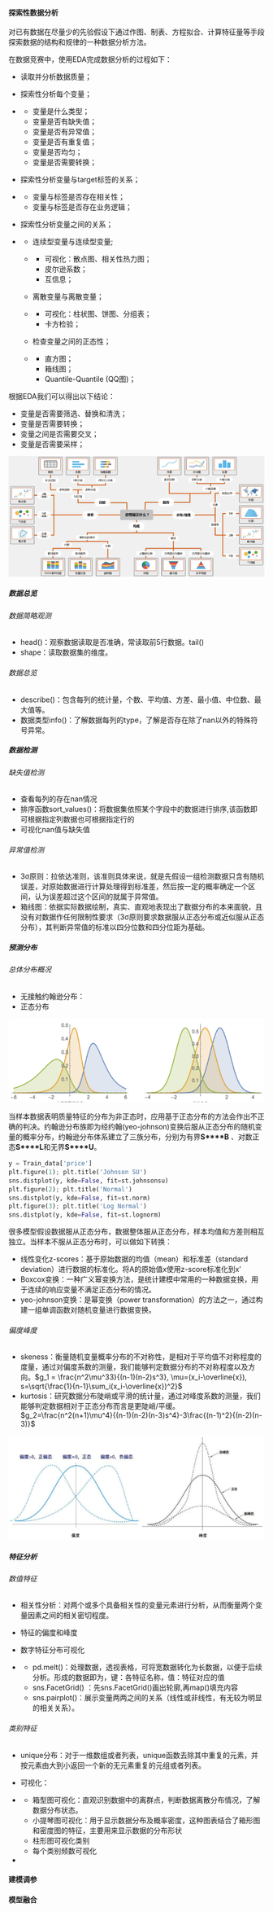 #### 探索性数据分析

对已有数据在尽量少的先验假设下通过作图、制表、方程拟合、计算特征量等手段探索数据的结构和规律的一种数据分析方法。

在数据竞赛中，使用EDA完成数据分析的过程如下：

- 读取并分析数据质量；

- 探索性分析每个变量；

- - 变量是什么类型；
  - 变量是否有缺失值；
  - 变量是否有异常值；
  - 变量是否有重复值；
  - 变量是否均匀；
  - 变量是否需要转换；

- 探索性分析变量与target标签的关系；

- - 变量与标签是否存在相关性；
  - 变量与标签是否存在业务逻辑；

- 探索性分析变量之间的关系；

- - 连续型变量与连续型变量;

  - - 可视化：散点图、相关性热力图；
    - 皮尔逊系数；
    - 互信息；

  - 离散变量与离散变量；

  - - 可视化：柱状图、饼图、分组表；
    - 卡方检验；

  - 检查变量之间的正态性；

  - - 直方图；
    - 箱线图；
    - Quantile-Quantile (QQ图)；

根据EDA我们可以得出以下结论：

- 变量是否需要筛选、替换和清洗；
- 变量是否需要转换；
- 变量之间是否需要交叉；
- 变量是否需要采样；

![](../../picture/2/272.png)

##### 数据总览

###### 数据简略观测

- head()：观察数据读取是否准确，常读取前5行数据。tail()
- shape：读取数据集的维度。

###### 数据总览

- describe()：包含每列的统计量，个数、平均值、方差、最小值、中位数、最大值等。
- 数据类型info()：了解数据每列的type，了解是否存在除了nan以外的特殊符号异常。

##### 数据检测

###### 缺失值检测

- 查看每列的存在nan情况
- 排序函数sort_values()：将数据集依照某个字段中的数据进行排序,该函数即可根据指定列数据也可根据指定行的
- 可视化nan值与缺失值

###### 异常值检测

- 3σ原则：拉依达准则，该准则具体来说，就是先假设一组检测数据只含有随机误差，对原始数据进行计算处理得到标准差，然后按一定的概率确定一个区间，认为误差超过这个区间的就属于异常值。
- 箱线图：依据实际数据绘制，真实、直观地表现出了数据分布的本来面貌，且没有对数据作任何限制性要求（3σ原则要求数据服从正态分布或近似服从正态分布），其判断异常值的标准以四分位数和四分位距为基础。

##### 预测分布

###### 总体分布概况

- 无接触约翰逊分布：
- 正态分布

![](../../picture/1/293.png)

当样本数据表明质量特征的分布为非正态时，应用基于正态分布的方法会作出不正确的判决。约翰逊分布族即为经约翰(yeo-johnson)变换后服从正态分布的随机变量的概率分布，约翰逊分布体系建立了三族分布，分别为有界**S****B** 、对数正态**S****L**和无界**S****U**。

```python
y = Train_data['price']
plt.figure(1); plt.title('Johnson SU')
sns.distplot(y, kde=False, fit=st.johnsonsu)
plt.figure(2); plt.title('Normal')
sns.distplot(y, kde=False, fit=st.norm)
plt.figure(3); plt.title('Log Normal')
sns.distplot(y, kde=False, fit=st.lognorm)
```

很多模型假设数据服从正态分布，数据整体服从正态分布，样本均值和方差则相互独立。当样本不服从正态分布时，可以做如下转换：

- 线性变化z-scores：基于原始数据的均值（mean）和标准差（standard deviation）进行数据的标准化。将A的原始值x使用z-score标准化到x’
- Boxcox变换：一种广义幂变换方法，是统计建模中常用的一种数据变换，用于连续的响应变量不满足正态分布的情况。
- yeo-johnson变换：是幂变换（power transformation）的方法之一，通过构建一组单调函数对随机变量进行数据变换。

###### 偏度峰度

- skeness：衡量随机变量概率分布的不对称性，是相对于平均值不对称程度的度量，通过对偏度系数的测量，我们能够判定数据分布的不对称程度以及方向。$g_1 = \frac{n^2\mu^33}{(n-1)(n-2)s^3}, \mu=(x_i-\overline{x}), s=\sqrt{\frac{1}{n-1}\sum_i(x_i-\overline{x})^2}$
- kurtosis：研究数据分布陡峭或平滑的统计量，通过对峰度系数的测量，我们能够判定数据相对于正态分布而言是更陡峭/平缓。$g_2=\frac{n^2(n+1)\mu^4}{(n-1)(n-2)(n-3)s^4}-3\frac{(n-1)^2}{(n-2)(n-3)}$

![](../../picture/1/294.png)

##### 特征分析

###### 数值特征

- 相关性分析：对两个或多个具备相关性的变量元素进行分析，从而衡量两个变量因素之间的相关密切程度。

- 特征的偏度和峰度

- 数字特征分布可视化

- - pd.melt()：处理数据，透视表格，可将宽数据转化为长数据，以便于后续分析。形成的数据即为，键：各特征名称，值：特征对应的值
  - sns.FacetGrid() ：先sns.FacetGrid()画出轮廓,再map()填充内容
  - sns.pairplot()：展示变量两两之间的关系（线性或非线性，有无较为明显的相关关系）。

###### 类别特征

- unique分布：对于一维数组或者列表，unique函数去除其中重复的元素，并按元素由大到小返回一个新的无元素重复的元组或者列表。

- 可视化：

- - 箱型图可视化：直观识别数据中的离群点，判断数据离散分布情况，了解数据分布状态。
  - 小提琴图可视化：用于显示数据分布及概率密度，这种图表结合了箱形图和密度图的特征，主要用来显示数据的分布形状
  - 柱形图可视化类别
  - 每个类别频数可视化

- 



#### 建模调参

#### 模型融合

